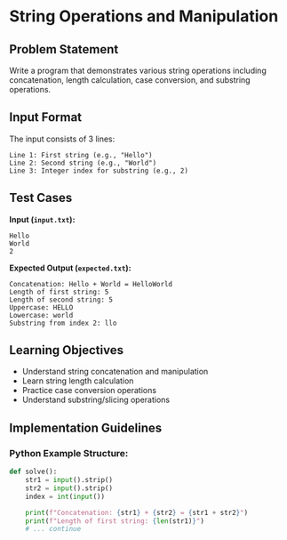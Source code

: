 # String Operations and Manipulation

## Problem Statement

Write a program that demonstrates various string operations including concatenation, length calculation, case conversion, and substring operations.

## Input Format

The input consists of 3 lines:

```
Line 1: First string (e.g., "Hello")
Line 2: Second string (e.g., "World")
Line 3: Integer index for substring (e.g., 2)
```

## Test Cases

**Input (`input.txt`):**

```
Hello
World
2
```

**Expected Output (`expected.txt`):**

```
Concatenation: Hello + World = HelloWorld
Length of first string: 5
Length of second string: 5
Uppercase: HELLO
Lowercase: world
Substring from index 2: llo
```

## Learning Objectives

- Understand string concatenation and manipulation
- Learn string length calculation
- Practice case conversion operations
- Understand substring/slicing operations

## Implementation Guidelines

### Python Example Structure:

```python
def solve():
    str1 = input().strip()
    str2 = input().strip()
    index = int(input())

    print(f"Concatenation: {str1} + {str2} = {str1 + str2}")
    print(f"Length of first string: {len(str1)}")
    # ... continue
```
